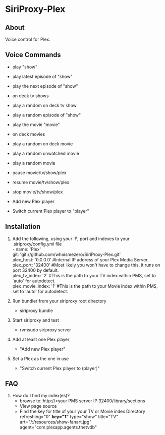 SiriProxy-Plex
==

About
--

Voice control for Plex.

Voice Commands
--

+ play "show"
+ play latest episode of "show"
+ play the next episode of "show"
+ on deck tv shows
+ play a random on deck tv show
+ play a random episode of "show"

+ play the movie "movie"
+ on deck movies
+ play a random on deck movie
+ play a random unwatched movie
+ play a random movie

+ pause movie/tv/show/plex
+ resume movie/tv/show/plex
+ stop movie/tv/show/plex

+ Add new Plex player
+ Switch current Plex player to "player"


Installation
--

1. Add the following, using your IP, port and indexes to your .siriproxy/config.yml file    
		\- name: 'Plex'    
		   git: 'git://github.com/whoismezero/SiriProxy-Plex.git'    
		   plex_host: '0.0.0.0' #Internal IP address of your Plex Media Server.    
		   plex_port: '32400' #Most likely you won't have to change this, it runs on port 32400 by default.    
		   plex_tv_index: '2' #This is the path to your TV index within PMS, set to 'auto' for autodetect.        
		   plex_movie_index: '1' #This is the path to your Movie index within PMS, set to 'auto' for autodetect.       


2. Run bundler from your siriproxy root directory
	* siriproxy bundle

3. Start siriproxy and test
	* rvmsudo siriproxy server

4. Add at least one Plex player
	* "Add new Plex player"

5. Set a Plex as the one in use
	* "Switch current Plex player to (player)"

FAQ
--

1. How do I find my index(es)?
	* browse to: http://<your PMS server IP:32400/library/sections
	* View page source
	* Find the key for title of your your TV or Movie index
		Directory refreshing="0"  **key="1"** type="show" title="TV" art="/:/resources/show-fanart.jpg" agent="com.plexapp.agents.thetvdb"
